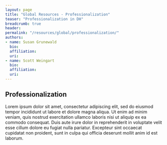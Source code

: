 ```yaml
---
layout: page
title: "Global Resources - Professionalization"
teaser: "Professionalization in DH"
breadcrumb: true
header:
permalink: "/resources/global/professionalization/"
authors: 
- name: Susan Grunewald
  bio:
  affiliation:
  uri:
- name: Scott Weingart
  bio:
  affiliation:
  uri:
---
```

## Professionalization

Lorem ipsum dolor sit amet, consectetur adipiscing elit, sed do eiusmod tempor incididunt ut labore et dolore magna aliqua. Ut enim ad minim veniam, quis nostrud exercitation ullamco laboris nisi ut aliquip ex ea commodo consequat. Duis aute irure dolor in reprehenderit in voluptate velit esse cillum dolore eu fugiat nulla pariatur. Excepteur sint occaecat cupidatat non proident, sunt in culpa qui officia deserunt mollit anim id est laborum.